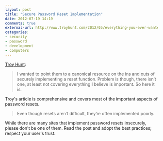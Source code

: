 ```yaml
---
layout: post
title: "Secure Password Reset Implementation"
date: 2012-07-19 14:19
comments: true
external-url: http://www.troyhunt.com/2012/05/everything-you-ever-wanted-to-know.html
categories: 
- security
- password
- development
- computers
---
```

[Troy Hunt][source]:

> I wanted to point them to a canonical resource on the ins and outs of securely implementing a reset function. Problem is though, there isn’t one, at least not covering everything I believe is important. So here it is.

Troy's article is comprehensive and covers most of the important aspects of password resets.

> Even though resets aren’t difficult, they’re often implemented poorly.

While there are many sites that implement password resets insecurely, please don't be one of them. Read the post and adopt the best practices; respect your user's trust.

[source]: http://www.troyhunt.com/2012/05/everything-you-ever-wanted-to-know.html
